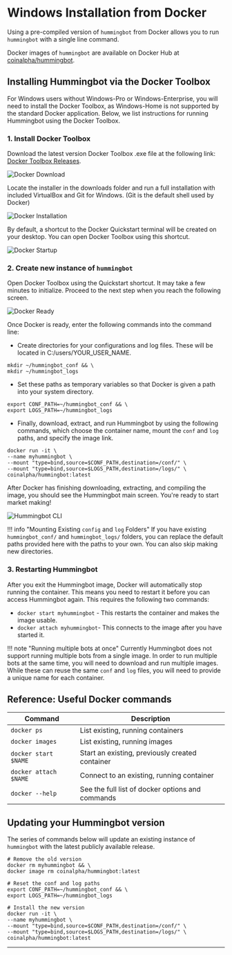 # Windows Installation from Docker

Using a pre-compiled version of `hummingbot` from Docker allows you to run `hummingbot` with a single line command.

Docker images of `hummingbot` are available on Docker Hub at [coinalpha/hummingbot](https://hub.docker.com/r/coinalpha/hummingbot).

## Installing Hummingbot via the Docker Toolbox

For Windows users without Windows-Pro or Windows-Enterprise, you will need to install the Docker Toolbox, as Windows-Home is not supported by the standard Docker application. Below, we list instructions for running Hummingbot using the Docker Toolbox.

### 1. Install Docker Toolbox

Download the latest version Docker Toolbox .exe file at the following link: [Docker Toolbox Releases](https://github.com/docker/toolbox/releases/).

![Docker Download](/assets/img/docker_toolbox_download.PNG)

Locate the installer in the downloads folder and run a full installation with included VirtualBox and Git for Windows. (Git is the default shell used by Docker)

![Docker Installation](/assets/img/docker_toolbox_install.PNG)

By default, a shortcut to the Docker Quickstart terminal will be created on your desktop. You can open Docker Toolbox using this shortcut.

![Docker Startup](/assets/img/docker_toolbox_startup.PNG)

### 2. Create new instance of `hummingbot`

Open Docker Toolbox using the Quickstart shortcut. It may take a few minutes to initialize. Proceed to the next step when you reach the following screen.

![Docker Ready](/assets/img/docker_toolbox_cmdline.PNG)

Once Docker is ready, enter the following commands into the command line:

* Create directories for your configurations and log files. These will be located in C:/users/YOUR_USER_NAME.

```
mkdir ~/hummingbot_conf && \
mkdir ~/hummingbot_logs
```
* Set these paths as temporary variables so that Docker is given a path into your system directory.

```
export CONF_PATH=~/hummingbot_conf && \
export LOGS_PATH=~/hummingbot_logs
```

* Finally, download, extract, and run Hummingbot by using the following commands, which choose the container name, mount the `conf` and `log` paths, and specify the image link.

```
docker run -it \
--name myhummingbot \
--mount "type=bind,source=$CONF_PATH,destination=/conf/" \
--mount "type=bind,source=$LOGS_PATH,destination=/logs/" \
coinalpha/hummingbot:latest
```

After Docker has finishing downloading, extracting, and compiling the image, you should see the Hummingbot main screen. You're ready to start market making!

![Hummingbot CLI](/assets/img/hummingbot-cli.png)

!!! info "Mounting Existing `config` and `log` Folders"
    If you have existing `hummingbot_conf/` and `hummingbot_logs/` folders, you can replace the default paths provided here with the paths to your own. You can also skip making new directories.

### 3. Restarting Hummingbot

After you exit the Hummingbot image, Docker will automatically stop running the container. This means you need to restart it before you can access Hummingbot again. This requires the following two commands:

* `docker start myhummingbot` - This restarts the container and makes the image usable.
* `docker attach myhummingbot`- This connects to the image after you have started it.

!!! note "Running multiple bots at once"
    Currently Hummingbot does not support running multiple bots from a single image. In order to run multiple bots at the same time, you will need to download and run multiple images. While these can reuse the same `conf` and `log` files, you will need to provide a unique name for each container.

## Reference: Useful Docker commands

Command | Description
---|---
`docker ps` | List existing, running containers
`docker images` | List existing, running images
`docker start $NAME` | Start an existing, previously created container
`docker attach $NAME` | Connect to an existing, running container
`docker --help` | See the full list of docker options and commands

## Updating your Hummingbot version

The series of commands below will update an existing instance of `hummingbot` with the latest publicly available release.

```
# Remove the old version
docker rm myhummingbot && \
docker image rm coinalpha/hummingbot:latest

# Reset the conf and log paths
export CONF_PATH=~/hummingbot_conf && \
export LOGS_PATH=~/hummingbot_logs

# Install the new version
docker run -it \
--name myhummingbot \
--mount "type=bind,source=$CONF_PATH,destination=/conf/" \
--mount "type=bind,source=$LOGS_PATH,destination=/logs/" \
coinalpha/hummingbot:latest
```

---
